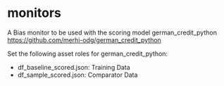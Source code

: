 # monitors

A Bias monitor to be used with the scoring model german_credit_python https://github.com/merhi-odg/german_credit_python

Set the following asset roles for german_credit_python:
 - df_baseline_scored.json: Training Data
 - df_sample_scored.json: Comparator Data
